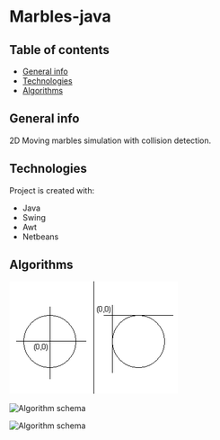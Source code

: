 # Marbles-java


## Table of contents
* [General info](#general-info)
* [Technologies](#technologies)
* [Algorithms](#algorithms)


## General info
2D Moving marbles simulation with collision detection.
	
## Technologies
Project is created with:
* Java 
* Swing
* Awt
* Netbeans

## Algorithms

![Algorithm schema](./images/circle_not_central.png)

![Algorithm schema](./images/colilsion_wall.jpeg)

![Algorithm schema](./images/collision_not_central.jpeg)
